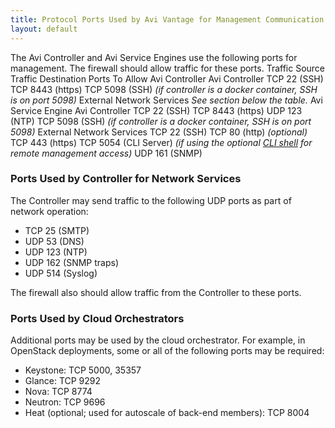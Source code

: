 ```yaml
---
title: Protocol Ports Used by Avi Vantage for Management Communication
layout: default
---
```

The Avi Controller and Avi Service Engines use the following ports for management. The firewall should allow traffic for these ports.
Traffic Source Traffic Destination Ports To Allow Avi Controller Avi Controller TCP 22 (SSH)
TCP 8443 (https)
TCP 5098 (SSH) *(if controller is a docker container, SSH is on port 5098)* External Network Services *See section below the table.* Avi Service Engine Avi Controller TCP 22 (SSH)
TCP 8443 (https)
UDP 123 (NTP)
TCP 5098 (SSH) *(if controller is a docker container, SSH is on port 5098)* External Network Services TCP 22 (SSH)
TCP 80 (http) *(optional)*
TCP 443 (https)
TCP 5054 (CLI Server) *(if using the optional <a href="/2016/02/26/cli-installing-the-cli-shell/">CLI shell</a> for remote management access)*
UDP 161 (SNMP)

### Ports Used by Controller for Network Services

The Controller may send traffic to the following UDP ports as part of network operation:

* TCP 25 (SMTP)
* UDP 53 (DNS)
* UDP 123 (NTP)
* UDP 162 (SNMP traps)
* UDP 514 (Syslog)

The firewall also should allow traffic from the Controller to these ports.

### Ports Used by Cloud Orchestrators

Additional ports may be used by the cloud orchestrator. For example, in OpenStack deployments, some or all of the following ports may be required:

* Keystone: TCP 5000, 35357
* Glance: TCP 9292
* Nova: TCP 8774
* Neutron: TCP 9696
* Heat (optional; used for autoscale of back-end members): TCP 8004